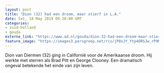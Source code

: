 ```yaml
---
layout: post
title: "Dion (32) had een droom, maar stierf in L.A."
date: Sat, 18 May 2019 09:28:00 GMT
categories: 
- zuid-holland 
- gouda 
externe_link: "https://www.ad.nl/gouda/dion-32-had-een-droom-maar-stierf-in-l-a~ad2eee14/"
feature_image: "https://images3.persgroep.net/rcs/jP0xJY_Ytp4ORSJw_rP9M0eyFh4/diocontent/148436074/_fitwidth/400/?appId=21791a8992982cd8da851550a453bd7f&quality=0.7"
---
```


Dion van Diermen (32) ging in Californië voor de Amerikaanse droom. Hij werkte met sterren als Brad Pitt en George Clooney. Een dramatisch ongeval betekende het einde van zijn leven.
